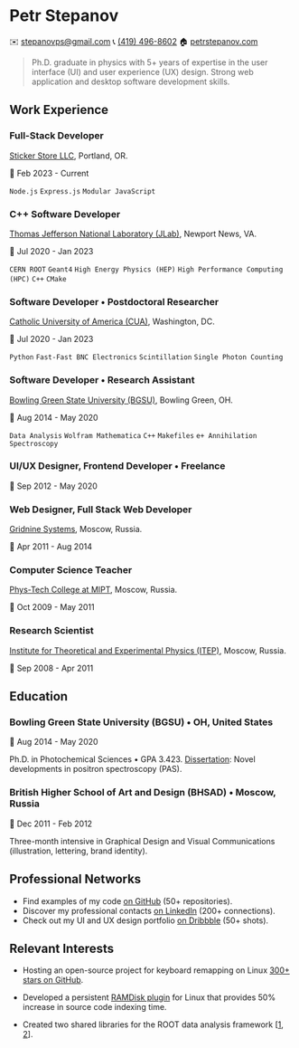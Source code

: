 Petr Stepanov
=============

✉️ [stepanovps@gmail.com](mailto:stepanovps@gmail.com)
📞 [(419) 496-8602](tel:+14194968602)
🏠 [petrstepanov.com](https://petrstepanov.com/)

> Ph.D. graduate in physics with 5+ years of expertise in the user interface (UI) and user experience (UX) design. Strong web application and desktop software development skills.




Work Experience
---------------


### Full-Stack Developer
[Sticker Store LLC](https://stickerstore.llc/), Portland, OR.

📅 Feb 2023 - Current

`Node.js` `Express.js` `Modular JavaScript` 


### C++ Software Developer
[Thomas Jefferson National Laboratory (JLab)](https://www.jlab.org/), Newport News, VA.

📅 Jul 2020 - Jan 2023

`CERN ROOT` `Geant4` `High Energy Physics (HEP)` `High Performance Computing (HPC)` `C++` `CMake` 


### Software Developer • Postdoctoral Researcher
[Catholic University of America (CUA)](https://www.catholic.edu/index.html), Washington, DC.

📅 Jul 2020 - Jan 2023

`Python` `Fast-Fast BNC Electronics` `Scintillation` `Single Photon Counting` 


### Software Developer • Research Assistant
[Bowling Green State University (BGSU)](https://www.bgsu.edu/), Bowling Green, OH.

📅 Aug 2014 - May 2020

`Data Analysis` `Wolfram Mathematica` `C++` `Makefiles` `e+ Annihilation Spectroscopy` 


### UI/UX Designer, Frontend Developer • Freelance

📅 Sep 2012 - May 2020




### Web Designer, Full Stack Web Developer
[Gridnine Systems](https://gridnine.com/), Moscow, Russia.

📅 Apr 2011 - Aug 2014




### Computer Science Teacher
[Phys-Tech College at MIPT](https://mipt.ru/english/), Moscow, Russia.

📅 Oct 2009 - May 2011




### Research Scientist
[Institute for Theoretical and Experimental Physics (ITEP)](https://en.wikipedia.org/wiki/ITEP), Moscow, Russia.

📅 Sep 2008 - Apr 2011






Education
---------


### Bowling Green State University (BGSU) • OH, United States

📅 Aug 2014 - May 2020

Ph.D. in Photochemical Sciences • GPA 3.423. [Dissertation](https://petrstepanov.com/static/petr-stepanov-dissertation-latest.pdf): Novel developments in positron spectroscopy (PAS).

### British Higher School of Art and Design (BHSAD) • Moscow, Russia

📅 Dec 2011 - Feb 2012

Three-month intensive in Graphical Design and Visual Communications (illustration, lettering, brand identity). 



Professional Networks
---------------------

* Find examples of my code [on GitHub](https://github.com/petrstepanov/) (50+ repositories).
* Discover my professional contacts [on LinkedIn](https://www.linkedin.com/in/petrstepanov/) (200+ connections).
* Check out my UI and UX design portfolio [on Dribbble](https://dribbble.com/petrstepanov) (50+ shots).


Relevant Interests
------------------


* Hosting an open-source project for keyboard remapping on Linux [300+ stars on GitHub](https://github.com/petrstepanov/gnome-macos-remap).

* Developed a persistent [RAMDisk plugin](https://github.com/petrstepanov/tiny-ramdisk) for Linux that provides 50% increase in source code indexing time.

* Created two shared libraries for the ROOT data analysis framework [[1](https://petrstepanov.com/root-canvas-helper/), [2](https://petrstepanov.com/root-utils/)].

